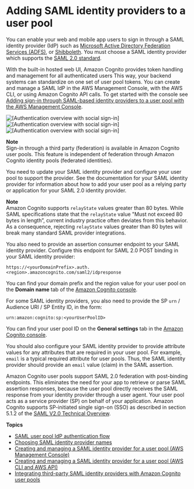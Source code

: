 # Adding SAML identity providers to a user pool<a name="cognito-user-pools-saml-idp"></a>

You can enable your web and mobile app users to sign in through a SAML identity provider \(IdP\) such as [Microsoft Active Directory Federation Services \(ADFS\)](https://msdn.microsoft.com/en-us/library/bb897402.aspx), or [Shibboleth](http://www.shibboleth.net/)\. You must choose a SAML identity provider which supports the [SAML 2\.0 standard](http://saml.xml.org/saml-specifications)\.

With the built\-in hosted web UI, Amazon Cognito provides token handling and management for all authenticated users This way, your backend systems can standardize on one set of user pool tokens\. You can create and manage a SAML IdP in the AWS Management Console, with the AWS CLI, or using Amazon Cognito API calls\. To get started with the console see [Adding sign\-in through SAML\-based identity providers to a user pool with the AWS Management Console](https://docs.aws.amazon.com/cognito/latest/developerguide/cognito-user-pools-configuring-federation-with-saml-2-0-idp.html)\.

![\[Authentication overview with social sign-in\]](http://docs.aws.amazon.com/cognito/latest/developerguide/)![\[Authentication overview with social sign-in\]](http://docs.aws.amazon.com/cognito/latest/developerguide/)![\[Authentication overview with social sign-in\]](http://docs.aws.amazon.com/cognito/latest/developerguide/)

**Note**  
Sign\-in through a third party \(federation\) is available in Amazon Cognito user pools\. This feature is independent of federation through Amazon Cognito identity pools \(federated identities\)\.

You need to update your SAML identity provider and configure your user pool to support the provider\. See the documentation for your SAML identity provider for information about how to add your user pool as a relying party or application for your SAML 2\.0 identity provider\.

**Note**  
Amazon Cognito supports `relayState` values greater than 80 bytes\. While SAML specifications state that the `relayState` value "Must not exceed 80 bytes in length”, current industry practice often deviates from this behavior\. As a consequence, rejecting `relayState` values greater than 80 bytes will break many standard SAML provider integrations\.

You also need to provide an assertion consumer endpoint to your SAML identity provider\. Configure this endpoint for SAML 2\.0 POST binding in your SAML identity provider:

```
https://<yourDomainPrefix>.auth.<region>.amazoncognito.com/saml2/idpresponse
```

You can find your domain prefix and the region value for your user pool on the **Domain name** tab of the [Amazon Cognito console](https://console.aws.amazon.com/cognito/home)\.

For some SAML identity providers, you also need to provide the SP `urn` / Audience URI / SP Entity ID, in the form:

```
urn:amazon:cognito:sp:<yourUserPoolID>
```

You can find your user pool ID on the **General settings** tab in the [Amazon Cognito console](https://console.aws.amazon.com/cognito/home)\.

You should also configure your SAML identity provider to provide attribute values for any attributes that are required in your user pool\. For example, `email` is a typical required attribute for user pools\. Thus, the SAML identity provider should provide an `email` value \(claim\) in the SAML assertion\.

Amazon Cognito user pools support SAML 2\.0 federation with post\-binding endpoints\. This eliminates the need for your app to retrieve or parse SAML assertion responses, because the user pool directly receives the SAML response from your identity provider through a user agent\. Your user pool acts as a service provider \(SP\) on behalf of your application\. Amazon Cognito supports SP\-initiated single sign\-on \(SSO\) as described in section 5\.1\.2 of the [SAML V2\.0 Technical Overview](http://docs.oasis-open.org/security/saml/Post2.0/sstc-saml-tech-overview-2.0-cd-02.html#5.1.2.SP-Initiated%20SSO:%20%20Redirect/POST%20Bindings|outline)\.

**Topics**
+ [SAML user pool IdP authentication flow](cognito-user-pools-saml-idp-authentication.md)
+ [Choosing SAML identity provider names](cognito-user-pools-managing-saml-idp-naming.md)
+ [Creating and managing a SAML identity provider for a user pool \(AWS Management Console\)](cognito-user-pools-managing-saml-idp-console.md)
+ [Creating and managing a SAML identity provider for a user pool \(AWS CLI and AWS API\)](cognito-user-pools-managing-saml-idp-cli-api.md)
+ [Integrating third\-party SAML identity providers with Amazon Cognito user pools](cognito-user-pools-integrating-3rd-party-saml-providers.md)